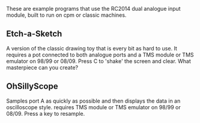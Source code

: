 These are example programs that use the RC2014 dual analogue input module, built to run on cpm or classic machines.

## Etch-a-Sketch
A version of the classic drawing toy that is every bit as hard to use. It requires a pot connected to both analogue ports and a TMS module or TMS emulator on 98/99 or 08/09. Press C to 'shake' the screen and clear. What masterpiece can you create?

## OhSillyScope
Samples port A as quickly as possible and then displays the data in an oscilloscope style. requires TMS module or TMS emulator on 98/99 or 08/09. Press a key to resample.

